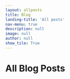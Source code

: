 ```yaml
---
layout: allposts
title: Blog
landing-title: 'All posts'
nav-menu: true
description: null
image: null
author: null
show_tile: True
---
```


<h1>All Blog Posts</h1>
